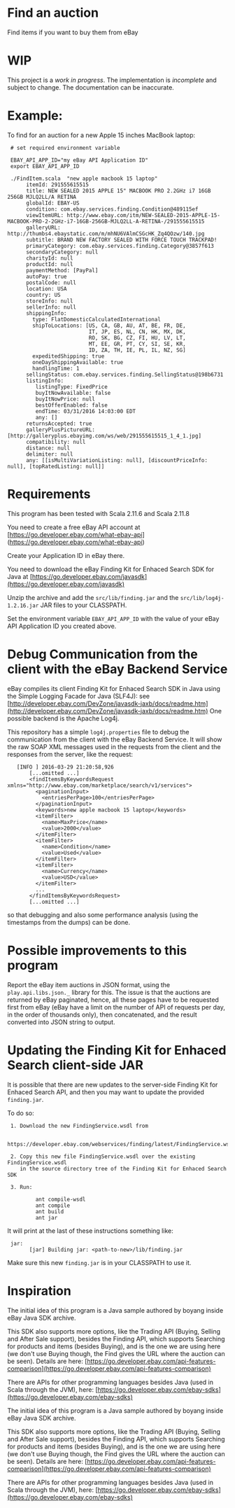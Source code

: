 # Find an auction

Find items if you want to buy them from eBay

# WIP

This project is a *work in progress*. The implementation is *incomplete* and
subject to change. The documentation can be inaccurate.

# Example:

To find for an auction for a new Apple 15 inches MacBook laptop:

     # set required environment variable
     
     EBAY_API_APP_ID="my eBay API Application ID"
     export EBAY_API_APP_ID
      
     ./FindItem.scala  "new apple macbook 15 laptop"
          itemId: 291555615515
          title: NEW SEALED 2015 APPLE 15" MACBOOK PRO 2.2GHz i7 16GB 256GB MJLQ2LL/A RETINA
          globalId: EBAY-US
          condition: com.ebay.services.finding.Condition@489115ef
          viewItemURL: http://www.ebay.com/itm/NEW-SEALED-2015-APPLE-15-MACBOOK-PRO-2-2GHz-i7-16GB-256GB-MJLQ2LL-A-RETINA-/291555615515
          galleryURL: http://thumbs4.ebaystatic.com/m/mhNU6VAlmCSGcHK_Zq4QOzw/140.jpg
          subtitle: BRAND NEW FACTORY SEALED WITH FORCE TOUCH TRACKPAD!
          primaryCategory: com.ebay.services.finding.Category@3857f613
          secondaryCategory: null
          charityId: null
          productId: null
          paymentMethod: [PayPal]
          autoPay: true
          postalCode: null
          location: USA
          country: US
          storeInfo: null
          sellerInfo: null
          shippingInfo:
            type: FlatDomesticCalculatedInternational
            shipToLocations: [US, CA, GB, AU, AT, BE, FR, DE,
                              IT, JP, ES, NL, CN, HK, MX, DK,
                              RO, SK, BG, CZ, FI, HU, LV, LT,
                              MT, EE, GR, PT, CY, SI, SE, KR,
                              ID, ZA, TH, IE, PL, IL, NZ, SG]
            expeditedShipping: true
            oneDayShippingAvailable: true
            handlingTime: 1
          sellingStatus: com.ebay.services.finding.SellingStatus@198b6731
          listingInfo:
             listingType: FixedPrice
             buyItNowAvailable: false
             buyItNowPrice: null
             bestOfferEnabled: false
             endTime: 03/31/2016 14:03:00 EDT
             any: []
          returnsAccepted: true
          galleryPlusPictureURL: [http://galleryplus.ebayimg.com/ws/web/291555615515_1_4_1.jpg]
          compatibility: null
          distance: null
          delimiter: null
          any: [[isMultiVariationListing: null], [discountPriceInfo: null], [topRatedListing: null]]

# Requirements

This program has been tested with Scala 2.11.6 and Scala 2.11.8

You need to create a free eBay API account at [https://go.developer.ebay.com/what-ebay-api] (https://go.developer.ebay.com/what-ebay-api)

Create your Application ID in eBay there.

You need to download the eBay Finding Kit for Enhaced Search SDK for Java at [https://go.developer.ebay.com/javasdk](https://go.developer.ebay.com/javasdk)

Unzip the archive and add the `src/lib/finding.jar`
and the `src/lib/log4j-1.2.16.jar` JAR files to
your CLASSPATH.

Set the environment variable `EBAY_API_APP_ID` with
the value of your eBay API Application ID you created
above.

# Debug Communication from the client with the eBay Backend Service

eBay compiles its client Finding Kit for Enhaced Search SDK in Java
using the Simple Logging Facade for Java (SLF4J): see
[http://developer.ebay.com/DevZone/javasdk-jaxb/docs/readme.htm](http://developer.ebay.com/DevZone/javasdk-jaxb/docs/readme.htm)
One possible backend is the Apache Log4j.

This repository has a simple `log4j.properties` file to debug the
communication from the client with the eBay Backend Service. It will
show the raw SOAP XML messages used in the requests from the client
and the responses from the server, like the request:

       [INFO ] 2016-03-29 21:20:58,926
           [...omitted ...]
           <findItemsByKeywordsRequest xmlns="http://www.ebay.com/marketplace/search/v1/services">
             <paginationInput>
               <entriesPerPage>100</entriesPerPage>
             </paginationInput>
             <keywords>new apple macbook 15 laptop</keywords>
             <itemFilter>
               <name>MaxPrice</name>
               <value>2000</value>
             </itemFilter>
             <itemFilter>
               <name>Condition</name>
               <value>Used</value>
             </itemFilter>
             <itemFilter>
               <name>Currency</name>
               <value>USD</value>
             </itemFilter>
             ...
           </findItemsByKeywordsRequest>
           [...omitted ...]

so that debugging and also some performance analysis (using the
timestamps from the dumps) can be done.

# Possible improvements to this program

Report the eBay item auctions in JSON format, using the
`play.api.libs.json._` library for this. The issue is
that the auctions are returned by eBay paginated, hence,
all these pages have to be requested first from eBay (eBay
have a limit on the number of API of requests per day, in
the order of thousands only), then concatenated, and the
result converted into JSON string to output.

# Updating the Finding Kit for Enhaced Search client-side JAR

It is possible that there are new updates to the server-side
Finding Kit for Enhaced Search API, and then you may want to
update the provided `finding.jar`.

To do so:

     1. Download the new FindingService.wsdl from

          https://developer.ebay.com/webservices/finding/latest/FindingService.wsdl

     2. Copy this new file FindingService.wsdl over the existing FindingService.wsdl
        in the source directory tree of the Finding Kit for Enhaced Search SDK

     3. Run:

             ant compile-wsdl
             ant compile
             ant build
             ant jar

It will print at the last of these instructions something like:

     jar:
           [jar] Building jar: <path-to-new>/lib/finding.jar

Make sure this new `finding.jar` is in your CLASSPATH to use it.

# Inspiration

The initial idea of this program is a Java sample
authored by boyang inside eBay Java SDK archive.

This SDK also supports more options, like the Trading
API (Buying, Selling and After Sale support), besides
the Finding API, which supports Searching for products
and items (besides Buying), and is the one we are
using here (we don't use Buying though, the Find gives
the URL where the auction can be seen). Details are
here: [https://go.developer.ebay.com/api-features-comparison](https://go.developer.ebay.com/api-features-comparison)

There are APIs for other programming languages besides
Java (used in Scala through the JVM), here:
[https://go.developer.ebay.com/ebay-sdks](https://go.developer.ebay.com/ebay-sdks)

The initial idea of this program is a Java sample
authored by boyang inside eBay Java SDK archive.

This SDK also supports more options, like the Trading
API (Buying, Selling and After Sale support), besides
the Finding API, which supports Searching for products
and items (besides Buying), and is the one we are
using here (we don't use Buying though, the Find gives
the URL where the auction can be seen). Details are
here:
[https://go.developer.ebay.com/api-features-comparison](https://go.developer.ebay.com/api-features-comparison)

There are APIs for other programming languages besides
Java (used in Scala through the JVM), here:
[https://go.developer.ebay.com/ebay-sdks](https://go.developer.ebay.com/ebay-sdks)

